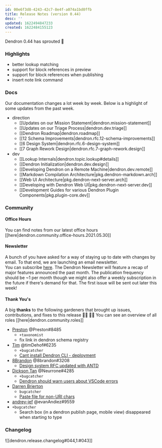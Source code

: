 ```yaml
---
id: 00e6f3d8-4243-42c7-8e4f-a074a1bd0ffb
title: Release Notes (version 0.44)
desc: ''
updated: 1622494847233
created: 1622484155123
---
```

Dendron 0.44 has sprouted  🌱

### Highlights

- better lookup matching
- support for block references in preview 
- support for block references when publishing
- insert note link command

### Docs

Our documentation changes a lot week by week. Below is a highlight of some updates from the past week.

- direction
  - [[Updates on our Mission Statement|dendron.mission-statement]]
  - [[Updates on our Triage Process|dendron.dev.triage]]
  - [[Dendron Roadmap|dendron.roadmap]]
  - [[12 Schema Improvements|dendron.rfc.12-schema-improvements]]
  - [[6 Design System|dendron.rfc.6-design-system]]
  - [[7 Graph Rework Design|dendron.rfc.7-graph-rework.design]]
- dev
    - [[Lookup Internals|dendron.topic.lookup#details]]
    - [[Dendron Initialization|dendron.dev.design]]
    - [[Developing Dendron on a Remote Machine|dendron.dev.remote]]
    - [[Markdown Compilation Architecture|pkg.dendron-markdown.arch]]
    - [[Web UI Architecture|pkg.dendron-next-server.arch]]
    - [[Developing with Dendron Web UI|pkg.dendron-next-server.dev]]
    - [[Development Guides for various Dendron Plugin Components|pkg.plugin-core.dev]]


### Community

#### Office Hours

You can find notes from our latest office hours [[here|dendron.community.office-hours.2021.05.30]]

#### Newsletter

A bunch of you have asked for a way of staying up to date with changes by email. To that end, we are launching an email newsletter.  
You can subscribe [here](https://buttondown.email/dendron). The Dendron Newsletter will feature a recap of major features announced the past month. 
The publication frequency should be ~1 per month though we might also offer a weekly subscription in the future if there's demand for that. The first issue will be sent out later this week!

#### Thank You's

A big **thanks** to the following gardeners that brought up issues, contributions, and fixes to this release :man_farmer: :woman_farmer: 
You can see an overview of all roles [[here|dendron.community.roles]]

- [Preston](https://github.com/LiminalCrab) @Preston#8485 
  - `+taxonomist`
  - fix link in dendron schema registry
- [Tim](https://github.com/timDeHof) @timDehof#6235
  - `+bugcatcher`
  - [Cant install Dendron CLI - deployment](https://github.com/dendronhq/dendron/issues/776)
- [8Brandon](https://github.com/8brandon) @8brandon#3208
  - [Design system RFC updated with ANTD](https://github.com/dendronhq/dendron-site/pull/101)
- [Dickson Tan](https://github.com/Neurrone) @Neurrone#4285
  - `+bugcatcher`
  - [Dendron should warn users about VSCode errors](https://github.com/dendronhq/dendron/issues/772)
- [Darren Brierton](https://github.com/ddbrierton)
  - `bugcatcher`
  - [Paste file for non-URI chars](https://github.com/dendronhq/dendron/issues/765)
- [andrey-jef](https://github.com/andrey-jef) @evanAndiez#9559
- `+bugcatcher`
  - Search box (in a dendron publish page, mobile view) disappeared when starting to type 

### Changelog

![[dendron.release.changelog#044,1:#043]]

